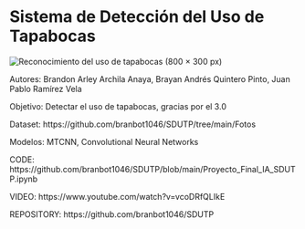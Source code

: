 # Sistema de Detección del Uso de Tapabocas
![Reconocimiento del uso de tapabocas (800 × 300 px)](https://user-images.githubusercontent.com/66091214/157054151-d9c8f00e-b2c4-4218-8b4d-7f7c057a0ff8.png)

<p>Autores: Brandon Arley Archila Anaya, Brayan Andrés Quintero Pinto, Juan Pablo Ramírez Vela</p>
<p>Objetivo: Detectar el uso de tapabocas, gracias por el 3.0</p>
<p>Dataset: https://github.com/branbot1046/SDUTP/tree/main/Fotos</p>
<p>Modelos: MTCNN, Convolutional Neural Networks</p>
<p>CODE: https://github.com/branbot1046/SDUTP/blob/main/Proyecto_Final_IA_SDUTP.ipynb</p>
<p>VIDEO: https://www.youtube.com/watch?v=vcoDRfQLIkE</p>
<p>REPOSITORY: https://github.com/branbot1046/SDUTP</p>
